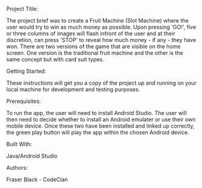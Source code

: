 Project Title:

The project brief was to create a Fruit Machine (Slot Machine) where the user would try to win as much money as possible. Upon pressing 'GO!', five or three columns of images will flash infront of the user and at their discretion, can press 'STOP' to reveal how much money - if any - they have won. There are two versions of the game that are visible on the home screen. One version is the traditional fruit machine and the other is the same concept but with card suit types.

Getting Started:

These instructions will get you a copy of the project up and running on your local machine for development and testing purposes. 

Prerequisites:

To run the app, the user will need to install Android Studio. The user will then need to decide whether to install an Android emulater or use their own mobile device. Once these two have been installed and linked up correctly, the green play button will play the app within the chosen Android device.

Built With:

Java/Android Studio

Authors:

Fraser Black - CodeClan

